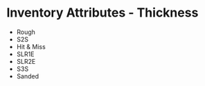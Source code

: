 # Inventory Attributes - Thickness

-   Rough
-   S2S
-   Hit & Miss
-   SLR1E
-   SLR2E
-   S3S
-   Sanded
